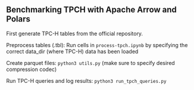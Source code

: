 ## Benchmarking TPCH with Apache Arrow and Polars

First generate TPC-H tables from the official repository.

Preprocess tables (.tbl): Run cells in `process-tpch.ipynb` by specifying the correct data_dir (where TPC-H) data has been loaded

Create parquet files: `python3 utils.py` (make sure to specify desired compression codec)

Run TPC-H queries and log results: `python3 run_tpch_queries.py`